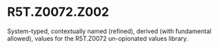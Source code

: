 # R5T.Z0072.Z002
System-typed, contextually named (refined), derived (with fundamental allowed), values for the R5T.Z0072 un-opionated values library.